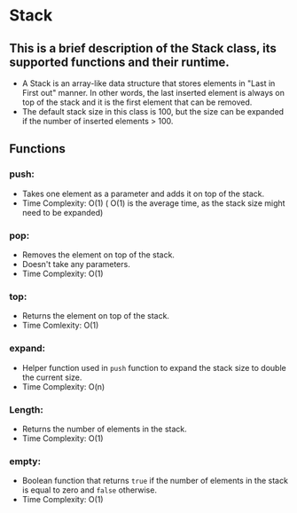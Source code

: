 # Stack
This is a brief description of the Stack class, its supported functions and their runtime.
----------
- A Stack is an array-like data structure that stores elements in "Last in First out" manner. In other words, the last inserted element is always on top of the stack and it is the first element that can be removed.
- The default stack size in this class is 100, but the size can be expanded if the number of inserted elements > 100.

## Functions
### push:
- Takes one element as a parameter and adds it on top of the stack.
- Time Complexity: O(1) ( O(1) is the average time, as the stack size might need to be expanded)

### pop:
- Removes the element on top of the stack.
- Doesn't take any parameters.
- Time Complexity: O(1)

### top:
- Returns the element on top of the stack.
- Time Comlexity: O(1)

### expand:
- Helper function used in ```push``` function to expand the stack size to double the current size.
- Time Complexity: O(n)

### Length:
- Returns the number of elements in the stack.
- Time Complexity: O(1)

### empty:
- Boolean function that returns ```true``` if the number of elements in the stack is equal to zero and ```false``` otherwise.
- Time Complexity: O(1)
